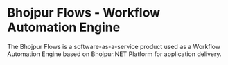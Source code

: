 # Bhojpur Flows - Workflow Automation Engine
The Bhojpur Flows is a software-as-a-service product used as a Workflow Automation Engine based on Bhojpur.NET Platform for application delivery.
